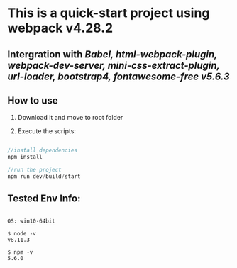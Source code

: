 # This is a quick-start project using webpack v4.28.2

## Intergration with *Babel, html-webpack-plugin, webpack-dev-server, mini-css-extract-plugin, url-loader, bootstrap4, fontawesome-free v5.6.3*


## How to use

1. Download it and move to root folder

2. Execute the scripts:

```js

//install dependencies
npm install

//run the project
npm run dev/build/start
```

## Tested Env Info:

```

OS: win10-64bit

$ node -v
v8.11.3

$ npm -v
5.6.0

```
